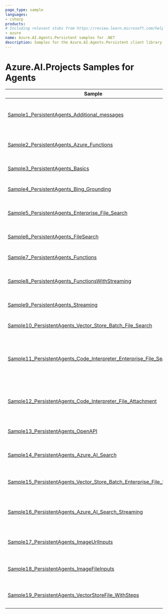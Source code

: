 ```yaml
---
page_type: sample
languages:
- csharp
products:
# Including relevant stubs from https://review.learn.microsoft.com/help/contribute/metadata-taxonomies#product
- azure
name: Azure.AI.Agents.Persistent samples for .NET
description: Samples for the Azure.AI.Agents.Persistent client library.
---
```


# Azure.AI.Projects Samples for Agents

| Sample | Description |
| ------ | ----------- |
| [Sample1_PersistentAgents_Additional_messages](https://github.com/Azure/azure-sdk-for-net/blob/main/sdk/ai/Azure.AI.Agents.Persistent/samples/Sample1_PersistentAgents_Additional_messages.md) | Sample for using additional messages while creating agent run. |
| [Sample2_PersistentAgents_Azure_Functions](https://github.com/Azure/azure-sdk-for-net/blob/main/sdk/ai/Azure.AI.Agents.Persistent/samples/Sample2_PersistentAgents_Azure_Functions.md) | Sample for using Azure Functions with agents. |
| [Sample3_PersistentAgents_Basics](https://github.com/Azure/azure-sdk-for-net/blob/main/sdk/ai/Azure.AI.Agents.Persistent/samples/Sample3_PersistentAgents_Basics.md) | Sample for basic use of an agent. |
| [Sample4_PersistentAgents_Bing_Grounding](https://github.com/Azure/azure-sdk-for-net/blob/main/sdk/ai/Azure.AI.Agents.Persistent/samples/Sample4_PersistentAgents_Bing_Grounding.md) | Sample for use of an agent with Bing grounding. |
| [Sample5_PersistentAgents_Enterprise_File_Search](https://github.com/Azure/azure-sdk-for-net/blob/main/sdk/ai/Azure.AI.Agents.Persistent/samples/Sample5_PersistentAgents_Enterprise_File_Search.md) | Sample enterprise file search with agent. |
| [Sample6_PersistentAgents_FileSearch](https://github.com/Azure/azure-sdk-for-net/blob/main/sdk/ai/Azure.AI.Agents.Persistent/samples/Sample6_PersistentAgents_FileSearch.md) | Sample file search with agent. |
| [Sample7_PersistentAgents_Functions](https://github.com/Azure/azure-sdk-for-net/blob/main/sdk/ai/Azure.AI.Agents.Persistent/samples/Sample7_PersistentAgents_Functions.md) | Sample using agents with functions. |
| [Sample8_PersistentAgents_FunctionsWithStreaming](https://github.com/Azure/azure-sdk-for-net/blob/main/sdk/ai/Azure.AI.Agents.Persistent/samples/Sample8_PersistentAgents_FunctionsWithStreaming.md) | Sample using agents with functions and streaming. |
| [Sample9_PersistentAgents_Streaming](https://github.com/Azure/azure-sdk-for-net/blob/main/sdk/ai/Azure.AI.Agents.Persistent/samples/Sample9_PersistentAgents_Streaming.md) | Sample using agents with streaming. |
| [Sample10_PersistentAgents_Vector_Store_Batch_File_Search](https://github.com/Azure/azure-sdk-for-net/blob/main/sdk/ai/Azure.AI.Agents.Persistent/samples/Sample10_PersistentAgents_Vector_Store_Batch_File_Search.md) | Sample for  batch file search. |
| [Sample11_PersistentAgents_Code_Interpreter_Enterprise_File_Search](https://github.com/Azure/azure-sdk-for-net/blob/main/sdk/ai/Azure.AI.Agents.Persistent/samples/Sample11_PersistentAgents_Code_Interpreter_Enterprise_File_Search.md) | Sample enterprise file search on agent with message attachment and code interpreter. |
| [Sample12_PersistentAgents_Code_Interpreter_File_Attachment](https://github.com/Azure/azure-sdk-for-net/blob/main/sdk/ai/Azure.AI.Agents.Persistent/samples/Sample12_PersistentAgents_Code_Interpreter_File_Attachment.md) | Sample file search on agent with message attachment and code interpreter. |
| [Sample13_PersistentAgents_OpenAPI](https://github.com/Azure/azure-sdk-for-net/blob/main/sdk/ai/Azure.AI.Agents.Persistent/samples/Sample13_PersistentAgents_OpenAPI.md) | Sample using agents with OpenAPI tool. |
| [Sample14_PersistentAgents_Azure_AI_Search](https://github.com/Azure/azure-sdk-for-net/blob/main/sdk/ai/Azure.AI.Agents.Persistent/samples/Sample14_PersistentAgents_Azure_AI_Search.md) | Sample using agents with Azure AI Search tool. |
| [Sample15_PersistentAgents_Vector_Store_Batch_Enterprise_File_Search](https://github.com/Azure/azure-sdk-for-net/blob/main/sdk/ai/Azure.AI.Agents.Persistent/samples/Sample15_PersistentAgents_Vector_Store_Batch_Enterprise_File_Search.md) | Sample for enterprise batch file search. |
| [Sample16_PersistentAgents_Azure_AI_Search_Streaming](https://github.com/Azure/azure-sdk-for-net/blob/main/sdk/ai/Azure.AI.Agents.Persistent/samples/Sample16_PersistentAgents_Azure_AI_Search_Streaming.md) | Sample using agents with Azure AI Search tool with streaming. |
| [Sample17_PersistentAgents_ImageUrlInputs](https://github.com/Azure/azure-sdk-for-net/blob/main/sdk/ai/Azure.AI.Agents.Persistent/samples/Sample17_PersistentAgents_ImageUrlInputs.md) | Sample using agents with Image URL as an input. |
| [Sample18_PersistentAgents_ImageFileInputs](https://github.com/Azure/azure-sdk-for-net/blob/main/sdk/ai/Azure.AI.Agents.Persistent/samples/Sample18_PersistentAgents_ImageFileInputs.md) | Sample using agents with Image Fileas an input. |
| [Sample19_PersistentAgents_VectorStoreFile_WithSteps](https://github.com/Azure/azure-sdk-for-net/blob/main/sdk/ai/Azure.AI.Agents.Persistent/samples/Sample19_PersistentAgents_VectorStoreFile_WithSteps.md) | Sample file search using `VectorStoreFile` and agents. |


